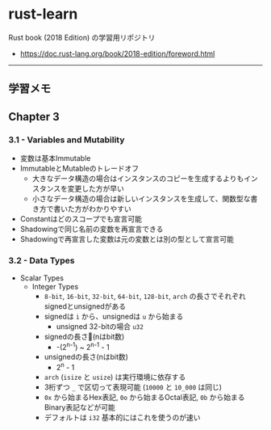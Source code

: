 # rust-learn

Rust book (2018 Edition) の学習用リポジトリ  

- https://doc.rust-lang.org/book/2018-edition/foreword.html

---

## 学習メモ

## Chapter 3

### 3.1 - Variables and Mutability

- 変数は基本Immutable
- ImmutableとMutableのトレードオフ
  - 大きなデータ構造の場合はインスタンスのコピーを生成するよりもインスタンスを変更した方が早い
  - 小さなデータ構造の場合は新しいインスタンスを生成して、関数型な書き方で書いた方がわかりやすい
- Constantはどのスコープでも宣言可能
- Shadowingで同じ名前の変数を再宣言できる
- Shadowingで再宣言した変数は元の変数とは別の型として宣言可能

### 3.2 - Data Types

- Scalar Types
  - Integer Types
    - `8-bit`, `16-bit`, `32-bit`, `64-bit`, `128-bit`, `arch` の長さでそれぞれsignedとunsignedがある
    - signedは `i` から、unsignedは `u` から始まる
      - unsigned 32-bitの場合 `u32`
    - signedの長さ(nはbit数)
      - -(2<sup>n-1</sup>) ~ 2<sup>n-1</sup> - 1
    - unsignedの長さ(nはbit数)
      - 2<sup>n</sup> - 1
    - `arch` (`isize` と `usize`) は実行環境に依存する
    - 3桁ずつ `_` で区切って表現可能 (`10000` と `10_000` は同じ)
    - `0x` から始まるHex表記, `0o` から始まるOctal表記, `0b` から始まるBinary表記などが可能
    - デフォルトは `i32` 基本的にはこれを使うのが速い
  